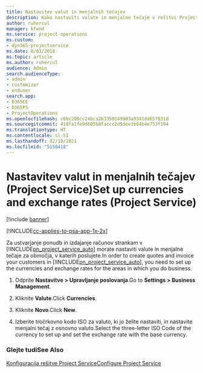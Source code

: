 ```yaml
---
title: Nastavitev valut in menjalnih tečajev
description: Kako nastaviti valute in menjalne tečaje v rešitvi Project Service
author: ruhercul
manager: kfend
ms.service: project-operations
ms.custom:
- dyn365-projectservice
ms.date: 8/03/2018
ms.topic: article
ms.author: ruhercul
audience: Admin
search.audienceType:
- admin
- customizer
- enduser
search.app:
- D365CE
- D365PS
- ProjectOperations
ms.openlocfilehash: c6bc200cc24bca2b3358149903a8341dd65f031d
ms.sourcegitcommit: 418fa1fe9d605b8faccc2d5dee1b04b4e753f194
ms.translationtype: HT
ms.contentlocale: sl-SI
ms.lasthandoff: 02/10/2021
ms.locfileid: "5150418"
---
```

# <a name="set-up-currencies-and-exchange-rates-project-service"></a><span data-ttu-id="504a3-103">Nastavitev valut in menjalnih tečajev (Project Service)</span><span class="sxs-lookup"><span data-stu-id="504a3-103">Set up currencies and exchange rates (Project Service)</span></span>

[!include [banner](../includes/psa-now-project-operations.md)]

[!INCLUDE[cc-applies-to-psa-app-1x-2x](../includes/cc-applies-to-psa-app-1x-2x.md)]

<span data-ttu-id="504a3-104">Za ustvarjanje ponudb in izdajanje računov strankam v [!INCLUDE[pn_project_service_auto](../includes/pn-project-service-auto.md)] morate nastaviti valute in menjalne tečaje za območja, v katerih poslujete.</span><span class="sxs-lookup"><span data-stu-id="504a3-104">In order to create quotes and invoice your customers in [!INCLUDE[pn_project_service_auto](../includes/pn-project-service-auto.md)], you need to set up the currencies and exchange rates for the areas in which you do business.</span></span>  
  
1.  <span data-ttu-id="504a3-105">Odprite **Nastavitve > Upravljanje poslovanja**.</span><span class="sxs-lookup"><span data-stu-id="504a3-105">Go to **Settings > Business Management**.</span></span>  
  
2.  <span data-ttu-id="504a3-106">Kliknite **Valute**.</span><span class="sxs-lookup"><span data-stu-id="504a3-106">Click **Currencies**.</span></span>  
  
3.  <span data-ttu-id="504a3-107">Kliknite **Novo**.</span><span class="sxs-lookup"><span data-stu-id="504a3-107">Click **New**.</span></span>  
  
4.  <span data-ttu-id="504a3-108">Izberite tročrkovno kodo ISO za valuto, ki jo želite nastaviti, in nastavite menjalni tečaj z osnovno valuto.</span><span class="sxs-lookup"><span data-stu-id="504a3-108">Select the three-letter ISO Code of the currency to set up and set the exchange rate with the base currency.</span></span>  
  
### <a name="see-also"></a><span data-ttu-id="504a3-109">Glejte tudi</span><span class="sxs-lookup"><span data-stu-id="504a3-109">See Also</span></span>  
 [<span data-ttu-id="504a3-110">Konfiguracija rešitve Project Service</span><span class="sxs-lookup"><span data-stu-id="504a3-110">Configure Project Service</span></span>](../psa/configure.md)
